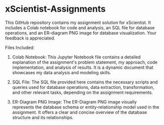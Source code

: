 # xScientist-Assignments
This GitHub repository contains my assignment solution for xScientist. It includes a Colab notebook for code and analysis, an SQL file for database operations, and an ER-diagram PNG image for database visualization. Your feedback is appreciated.

Files Included:
1. Colab Notebook:
   This Jupyter Notebook file contains a detailed explanation of the assignment's problem statement, my approach, code implementation, and analysis of results. It is a dynamic document that showcases my data analysis and modeling skills.

3. SQL File:
   The SQL file provided here contains the necessary scripts and queries used for database operations, data extraction, transformation, and other relevant tasks, depending on the assignment requirements.

4. ER-Diagram PNG Image:
   The ER-Diagram PNG image visually represents the database schema or entity-relationship model used in the assignment. It offers a clear and concise overview of the database structure and its relationships.
